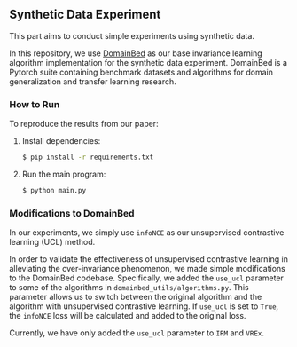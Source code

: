 ## Synthetic Data Experiment

This part aims to conduct simple experiments using synthetic data. 

In this repository, we use [DomainBed](https://github.com/facebookresearch/DomainBed) as our base invariance learning algorithm implementation for the synthetic data experiment. DomainBed is a Pytorch suite containing benchmark datasets and algorithms for domain generalization and transfer learning research.


### How to Run

To reproduce the results from our paper:

1. Install dependencies:
    ```sh
    $ pip install -r requirements.txt
    ```

2. Run the main program:
    ```sh
    $ python main.py
    ```

### Modifications to DomainBed

In our experiments, we simply use `infoNCE` as our unsupervised contrastive learning (UCL) method.

In order to validate the effectiveness of unsupervised contrastive learning in alleviating the over-invariance phenomenon, we made simple modifications to the DomainBed codebase. Specifically, we added the `use_ucl` parameter to some of the algorithms in `domainbed_utils/algorithms.py`. This parameter allows us to switch between the original algorithm and the algorithm with unsupervised contrastive learning. If `use_ucl` is set to `True`, the `infoNCE` loss will be calculated and added to the original loss.

Currently, we have only added the `use_ucl` parameter to `IRM` and `VREx`.
